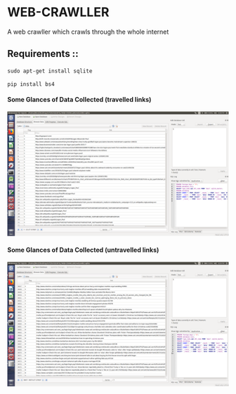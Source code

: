 # WEB-CRAWLLER
A web crawller which crawls through the whole internet
## Requirements ::
```
sudo apt-get install sqlite
```
```
pip install bs4
```
#### Some Glances of Data Collected (travelled links)
![First](First.png)
#### Some Glances of Data Collected (untravelled links)
![First](Sec.png)



